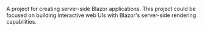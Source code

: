 A project for creating server-side Blazor applications. This project could be focused on building interactive web UIs with Blazor's server-side rendering capabilities.